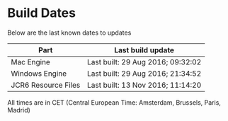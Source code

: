 # Build Dates

Below are the last known dates to updates

Part | Last build update
-----|-----
Mac Engine | Last built: 29 Aug 2016; 09:32:02
Windows Engine | Last built: 29 Aug 2016; 21:34:52
JCR6 Resource Files | Last built: 13 Nov 2016; 11:14:20
All times are in CET (Central European Time: Amsterdam, Brussels, Paris, Madrid)




